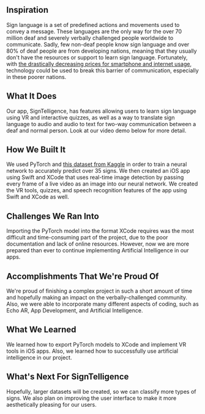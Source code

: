 
## Inspiration
Sign language is a set of predefined actions and movements used to convey a message. These languages are the only way for the over 70 million deaf and severely verbally challenged people worldwide to communicate. Sadly, few non-deaf people know sign language and over 80% of deaf people are from developing nations, meaning that they usually don't have the resources or support to learn sign language. Fortunately, with [the drastically decreasing prices for smartphone and internet usage](https://qz.com/india/1483368/indias-smartphone-internet-usage-will-surge-by-2022-cisco-says/), technology could be used to break this barrier of communication, especially in these poorer nations.

## What It Does
Our app, SignTelligence, has features allowing users to learn sign language using VR and interactive quizzes, as well as a way to translate sign language to audio and audio to text for two-way communication between a deaf and normal person. Look at our video demo below for more detail.

## How We Built It
We used PyTorch and [this dataset from Kaggle](https://www.kaggle.com/ayuraj/american-sign-language-dataset) in order to train a neural network to accurately predict over 35 signs. We then created an iOS app using Swift and XCode that uses real-time image detection by passing every frame of a live video as an image into our neural network. We created the VR tools, quizzes, and speech recognition features of the app using Swift and XCode as well.

## Challenges We Ran Into
Importing the PyTorch model into the format XCode requires was the most difficult and time-consuming part of the project, due to the poor documentation and lack of online resources. However, now we are more prepared than ever to continue implementing Artificial Intelligence in our apps.

## Accomplishments That We're Proud Of
We're proud of finishing a complex project in such a short amount of time and hopefully making an impact on the verbally-challenged community. Also, we were able to incorporate many different aspects of coding, such as Echo AR, App Development, and Artificial Intelligence.

## What We Learned
We learned how to export PyTorch models to XCode and implement VR tools in iOS apps. Also, we learned how to successfully use artificial intelligence in our project. 

## What's Next For SignTelligence
Hopefully, larger datasets will be created, so we can classify more types of signs. We also plan on improving the user interface to make it more aesthetically pleasing for our users.
